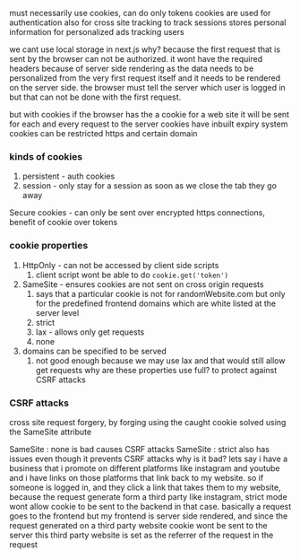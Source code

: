 must necessarily use cookies, can do only tokens
cookies are used for authentication
also for cross site tracking
to track sessions stores personal information for personalized ads
tracking users

we cant use local storage in next.js
why?
because the first request that is sent by the browser can not be authorized. it wont have the required headers
because of server side rendering
as the data needs to be personalized from the very first request itself and it needs to be rendered on the server side. the browser must tell the server which user is logged in but that can not be done with the first request.

but with cookies if the browser has the a cookie for a web site it will be sent for each and every request to the server
cookies have inbuilt expiry system
cookies can be restricted https and certain domain

### kinds of cookies
1. persistent - auth cookies
2. session -  only stay for a session as soon as we close the tab they go away

Secure cookies -  can only be sent over encrypted https connections, benefit of cookie over tokens

### cookie properties
1. HttpOnly - can not be accessed by client side scripts
	1. client script wont be able to do `cookie.get('token')`
2. SameSite - ensures cookies are not sent on cross origin requests
	1. says that a particular cookie is not for randomWebsite.com but only for the predefined frontend domains which are white listed at the server level
	2. strict
	3. lax - allows only get requests
	4. none
3. domains can be specified to be served
	1. not good enough because we may use lax and that would still allow get requests
why are these properties use full? to protect against CSRF attacks

### CSRF attacks
cross site request forgery, by forging using the caught cookie
solved using the SameSite attribute

SameSite : none is bad causes CSRF attacks
SameSite : strict also has issues even though it prevents CSRF attacks
why is it bad? lets say i have a business that i promote on different platforms like instagram and youtube and i have links on those platforms that link back to my website. so if someone is logged in, and they click a link that takes them to my website, because the request generate form a third party like instagram, strict mode wont allow cookie to be sent to the backend in that case. basically a request goes to the frontend but my frontend is server side rendered, and since the request generated on a third party website cookie wont be sent to the server
this third party website is set as the referrer of the request in the request